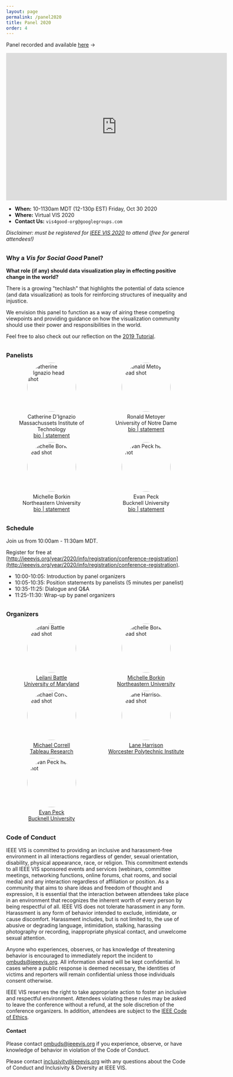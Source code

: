 ```yaml
---
layout: page
permalink: /panel2020
title: Panel 2020
order: 4
---
```

<style>

h3 {
margin-top: 2em;
}

#panelists, #bios {
  display: grid;
  grid-template-columns: repeat(auto-fill, minmax(240px, 1fr));
  grid-gap: 10px;
  margin-bottom: 10px;
}

.panelist_image, .bio_image {
  width: 100pt;
  border-radius: 50%;
  display: block;
  margin-left: auto;
  margin-right: auto;
  margin-bottom: 5px;
}

.panelist_text, .bio_text {
  display: none;
}

.panelist_name, .panelist_affiliation, .panelist_statement, .bio_name, .bio_affiliation {
  text-align: center;
  display: block;
  margin-left: auto;
  margin-right: auto;
}

</style>

Panel recorded and available [here](https://www.youtube.com/watch?v=RkNFBxDH6L0) ->

<iframe style="display: block; margin: 0 auto;" width="600" height="400" src="https://www.youtube.com/embed/RkNFBxDH6L0" frameborder="0" allowfullscreen></iframe>


- **When:** 10-1130am MDT (12-130p EST) Friday, Oct 30 2020
- **Where:** Virtual VIS 2020
- **Contact Us:** `vis4good-org@googlegroups.com`

_Disclaimer: must be registered for [IEEE VIS 2020](http://ieeevis.org) to attend (free for general attendees!)_

### Why a _Vis for Social Good_ Panel?

**What role (if any) should data visualization play in effecting positive change in the world?**

There is a growing "techlash" that highlights the potential of data science (and data visualization) as tools for reinforcing structures of inequality and injustice.

We envision this panel to function as a way of airing these competing viewpoints and providing guidance on how the visualization community should use their power and responsibilities in the world.

Feel free to also check out our reflection on the [2019 Tutorial](https://medium.com/multiple-views-visualization-research-explained/reflections-on-the-visualization-for-social-good-tutorial-71cfab503411).

### Panelists

<div id="panelists">

<div class="grid-item">
<a href="http://www.kanarinka.com/">
  <img class="panelist_image" src="../img/dignazio2.jpg" alt="Catherine D'Ignazio head shot"/>
</a>
  <div class="panelist_name">Catherine D'Ignazio</div>
  <div class="panelist_affiliation">Massachussets Institute of Technology</div>
<a href="/panelists/dignazio">
  <div class="panelist_statement">bio | statement</div>
</a>
  <div class="panelist_text">
  Catherine D’Ignazio is a hacker mama, scholar, and artist/designer who focuses on feminist technology, data literacy and civic engagement. She has run women’s health hackathons, designed global news recommendation systems, created talking and tweeting water quality sculptures, and led walking data visualizations to envision the future of sea level rise. Her 2020 book from MIT Press, Data Feminism, co-authored with Lauren Klein, charts a course for more ethical and empowering data science practices. D’Ignazio is an assistant professor of Urban Science and Planning in the Department of Urban Studies and Planning at MIT where she is the Director of the Data + Feminism Lab.
  </div>
</div>

<div class="grid-item">
<a href="http://sites.nd.edu/ronald-metoyer/">
  <img class="panelist_image" src="../img/metoyer.jpg" alt="Ronald Metoyer head shot"/>
</a>
  <div class="panelist_name">Ronald Metoyer</div>
  <div class="panelist_affiliation">University of Notre Dame</div>
<a href="/panelists/metoyer">
  <div class="panelist_statement">bio | statement</div>
</a>
  <div class="panelist_text">
    Ronald Metoyer is an Associate Professor of Computer Science and Engineering at the University of Notre Dame.  He earned his B.S. in Computer Science and Engineering at the University of California, Los Angeles (1994) and his Ph.D. in Computer Science from the Georgia Institute of Technology (2002).  His primary research interest is in human-computer interaction and information visualization, with a focus on multivariate data visualization, decision making, and narrative.  He has published over 60 papers and is the recipient of a 2002 NSF CAREER Award.  He also serves as Associate Dean in the College of Engineering at the University of Notre Dame.
  </div>
</div>

<div class="grid-item">
<a href="https://www.khoury.northeastern.edu/people/michelle-borkin/">
  <img class="panelist_image" src="../img/borkin.jpg" alt="Michelle Borkin head shot"/>
</a>
  <div class="panelist_name">Michelle Borkin</div>
  <div class="panelist_affiliation">Northeastern University</div>
<a href="/panelists/borkin">
  <div class="panelist_statement">bio | statement</div>
</a>
  <div class="panelist_text">
    Michelle Borkin works on the development of novel visualization techniques and tools to enable new insights and discoveries in data. Her research spans visualization and human-computer interaction with interests across disciplines including astronomy and physics, medical imaging, network visualization, perception and cognition, and accessibility.  Michelle Borkin is an Assistant Professor in the Khoury College of Computer Sciences at Northeastern University.  She received her Ph.D. in Applied Physics from Harvard’s School of Engineering and Applied Sciences in 2014, as well as an M.S. in Applied Physics and a B.A. in Astronomy \& Physics from Harvard University. She was previously a National Science Foundation graduate research fellow, a National Defense Science and Engineering graduate fellow, and a TED fellow.  She is also recipient of a CHI 2020 Best Paper Award for the publication ``Design Study `Lite' Methodology: Expediting Design Studies and Enabling the Synergy of Visualization Pedagogy and Social Good''.
  </div>
</div>

<div class="grid-item">
<a href="https://www.eg.bucknell.edu/~emp017/">
  <img class="panelist_image" src="../img/peck.jpg" alt="Evan Peck head shot"/>
</a>
  <div class="panelist_name">Evan Peck</div>
  <div class="panelist_affiliation">Bucknell University</div>
<a href="/panelists/peck">
  <div class="panelist_statement">bio | statement</div>
</a>
  <div class="panelist_text">
    Evan Peck is an Associate Professor of Computer Science at Bucknell University. Evan's research sits at the intersection of HCI and Visualization, broadly exploring how technology can empower diverse groups of people to understand their world through data. Recently, his visualization work interviewing community members in rural Pennsylvania was the recipient of a 2019 CHI Best Paper Award. Evan also acts as an advocate for ethical approaches in core engineering curriculum. His curricular development pairs issues of bias, fairness, and social impact directly with technical content (\url{https://ethicalcs.github.io/}), and has been adopted by universities across the country. Finally, Evan serves as a member of ACM SIGCHI's Research Ethics Committee. He earned his Ph.D. in 2014 in Computer Science from Tufts University.
  </div>
</div>

</div>


### Schedule

Join us from 10:00am - 11:30am MDT.

Register for free at [http://ieeevis.org/year/2020/info/registration/conference-registration](http://ieeevis.org/year/2020/info/registration/conference-registration).

* 10:00-10:05: Introduction by panel organizers
* 10:05-10:35: Position statements by panelists (5 minutes per panelist)
* 10:35-11:25: Dialogue and Q&A
* 11:25-11:30: Wrap-up by panel organizers

### Organizers

<div id="bios">

<a href="https://www.cs.umd.edu/~leilani">
<div class="grid-item">
  <img class="bio_image" src="../img/battle.jpg" alt="Leilani Battle head shot"/>
  <div class="bio_name">Leilani Battle</div>
  <div class="bio_affiliation">University of Maryland</div>
  <div class="bio_text">
  Leilani Battle is an Assistant Professor at the University of Maryland, College Park, with a joint appointment in the University of Maryland Institute for Advanced Computer Studies (UMIACS). She is also affiliated with the UMD Human-Computer Interaction Laboratory (HCIL). Her research interests focus on developing interactive data-intensive systems that can aid analysts in performing complex data exploration and analysis. Her current research is anchored in the field of databases, but utilizes research methodology and techniques from HCI and visualization to integrate data processing (databases) with interactive interfaces (HCI, visualization).
  </div>
</div>
</a>

<a href="https://www.khoury.northeastern.edu/people/michelle-borkin/">
<div class="grid-item">
  <img class="bio_image" src="../img/borkin.jpg" alt="Michelle Borkin head shot" />
  <div class="bio_name">Michelle Borkin</div>
  <div class="bio_affiliation">Northeastern University</div>
  <div class="bio_text">
    Michelle Borkin is an Assistant Professor in the Khoury College of Computer Sciences at Northeastern University. Her research focuses on the development of visualization techniques and tools to enable new insights and discoveries in data across disciplines, informed and enhanced through the evaluation of perception and cognition theory. She is also passionate about broadening participation in visualization, and teaching visualization through a Service-Learning model which engages students with their local community and empowers them to use their visualization skills for social good.
  </div>
</div>
</a>

<a href="http://correll.io/">
<div class="grid-item">
  <img class="bio_image" src="../img/correll.png" alt="Michael Correll head shot" />
  <div class="bio_name">Michael Correll</div>
  <div class="bio_affiliation">Tableau Research</div>
  <div class="bio_text">
    Michael Correll is a research scientist at Tableau Software. His research focuses on the presentation of statistical information to audiences without statistical backgrounds. As part of this work he also focuses on the ethical implications of visualization work, and blogs about using data visualization for advocacy and social good. He also focuses on techniques for visualizing uncertainty and communicating uncertain data to wider audiences.
  </div>
</div>
</a>

<a href="https://web.cs.wpi.edu/~ltharrison/">
<div class="grid-item">
  <img class="bio_image" src="../img/harrison.jpg" alt="Lane Harrison head shot" />
  <div class="bio_name">Lane Harrison</div>
  <div class="bio_affiliation">Worcester Polytechnic Institute</div>
  <div class="bio_text">
    Lane Harrison is an assistant professor at Worcester Polytechnic Institute. His research centers on measuring how audiences read and interact with visualizations, including graphical perception studies, and studies involving popular interactive visualizations on the web.
  </div>
</div>
</a>

<a href="https://www.eg.bucknell.edu/~emp017/">
<div class="grid-item">
  <img class="bio_image" src="../img/peck.jpg" alt="Evan Peck head shot" />
  <div class="bio_name">Evan Peck</div>
  <div class="bio_affiliation">Bucknell University</div>
  <div class="bio_text">
    Evan Peck is an Assistant Professor of Computer Science at Bucknell University.  He has been broadly active in integrating ethical design into introductory CS courses, including running a workshop at SIGCSE 2019, curating and writing about ethical CS modules, and serving as a judge in \textit{The Responsible CS Challenge}. His recent research acts as an extension of these interests - focusing on the communication of data to underrepresented populations in rural Pennsylvania.
  </div>
</div>
</a>

</div>

### Code of Conduct
IEEE VIS is committed to providing an inclusive and harassment-free environment in all interactions regardless of gender, sexual orientation, disability, physical appearance, race, or religion. This commitment extends to all IEEE VIS sponsored events and services (webinars, committee meetings, networking functions, online forums, chat rooms, and social media) and any interaction regardless of affiliation or position. As a community that aims to share ideas and freedom of thought and expression, it is essential that the interaction between attendees take place in an environment that recognizes the inherent worth of every person by being respectful of all. IEEE VIS does not tolerate harassment in any form. Harassment is any form of behavior intended to exclude, intimidate, or cause discomfort. Harassment includes, but is not limited to, the use of abusive or degrading language, intimidation, stalking, harassing photography or recording, inappropriate physical contact, and unwelcome sexual attention.

Anyone who experiences, observes, or has knowledge of threatening behavior is encouraged to immediately report the incident to ombuds@ieeevis.org. All information shared will be kept confidential. In cases where a public response is deemed necessary, the identities of victims and reporters will remain confidential unless those individuals consent otherwise.

IEEE VIS reserves the right to take appropriate action to foster an inclusive and respectful environment. Attendees violating these rules may be asked to leave the conference without a refund, at the sole discretion of the conference organizers. In addition, attendees are subject to the [IEEE Code of Ethics](https://www.ieee.org/about/corporate/governance/p7-8.html).

#### Contact
Please contact ombuds@ieeevis.org if you experience, observe, or have knowledge of behavior in violation of the Code of Conduct.

Please contact inclusivity@ieeevis.org with any questions about the Code of Conduct and Inclusivity & Diversity at IEEE VIS.
